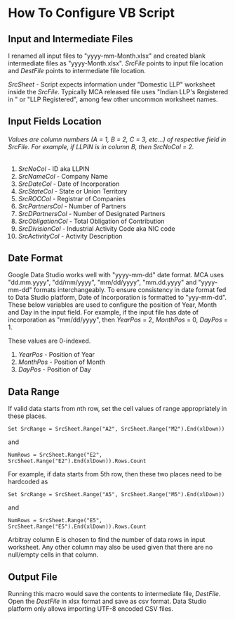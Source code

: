 # How To Configure VB Script

## Input and Intermediate Files
I renamed all input files to "yyyy-mm-Month.xlsx" and created blank intermediate files as "yyyy-Month.xlsx". *SrcFile* points to input file location and *DestFile* points to intermediate file location.  

*SrcSheet* - Script expects information under "Domestic LLP" worksheet inside the *SrcFile*. Typically MCA released file uses "Indian LLP's Registered in <Month>" or "LLP Registered", among few other uncommon worksheet names. 

## Input Fields Location 
###### Values are column numbers (A = 1, B = 2, C = 3, etc...) of respective field in *SrcFile*. For example, if LLPIN is in column B, then *SrcNoCol* = 2. 

1. *SrcNoCol* - ID aka LLPIN
1. *SrcNameCol* - Company Name
1. *SrcDateCol* - Date of Incorporation
1. *SrcStateCol* - State or Union Territory
1. *SrcROCCol* - Registrar of Companies
1. *SrcPartnersCol* - Number of Partners
1. *SrcDPartnersCol* - Number of Designated Partners
1. *SrcObligationCol* - Total Obligation of Contribution
1. *SrcDivisionCol* - Industrial Activity Code aka NIC code
1. *SrcActivityCol* - Activity Description

## Date Format
Google Data Studio works well with "yyyy-mm-dd" date format. MCA uses "dd.mm.yyyy", "dd/mm/yyyy", "mm/dd/yyyy", "mm.dd.yyyy" and "yyyy-mm-dd" formats interchangeably. To ensure consistency in date format fed to Data Studio platform, Date of Incorporation is formatted to "yyy-mm-dd". These below variables are used to configure the position of Year, Month and Day in the input field. For example, if the input file has date of incorporation as "mm/dd/yyyy", then *YearPos* = 2, *MonthPos* = 0, *DayPos* = 1.

These values are 0-indexed. 

1. *YearPos* - Position of Year
1. *MonthPos* - Position of Month
1. *DayPos* - Position of Day

## Data Range

If valid data starts from *n*th row, set the cell values of range appropriately in these places. 
```VBScript
Set SrcRange = SrcSheet.Range("A2", SrcSheet.Range("M2").End(xlDown))
```
and
```VBScript
NumRows = SrcSheet.Range("E2", SrcSheet.Range("E2").End(xlDown)).Rows.Count
```

For example, if data starts from 5th row, then these two places need to be hardcoded as
```VBScript
Set SrcRange = SrcSheet.Range("A5", SrcSheet.Range("M5").End(xlDown))
```
and
```VBScript
NumRows = SrcSheet.Range("E5", SrcSheet.Range("E5").End(xlDown)).Rows.Count
```

Arbitray column E is chosen to find the number of data rows in input worksheet. Any other column may also be used given that there are no null/empty cells in that column. 

## Output File

Running this macro would save the contents to intermediate file, *DestFile*. 
Open the *DestFile* in xlsx format and save as csv format. Data Studio platform only allows importing UTF-8 encoded CSV files. 
